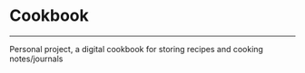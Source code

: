 # Cookbook
<hr>
Personal project, a digital cookbook for storing recipes and cooking notes/journals
